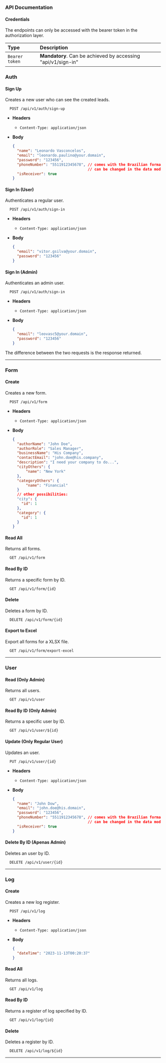 ### API Documentation

#### Credentials
The endpoints can only be accessed with the bearer token in the authorization layer.

| Type        | Description                           |
| :---------- | :---------------------------------- |
| `Bearer token` | **Mandatory**. Can be achieved by accessing "api/v1/sign-in" |

### Auth

#### Sign Up

Creates a new user who can see the created leads.

```http
  POST /api/v1/auth/sign-up
```

- **Headers**
  - `Content-Type: application/json`

- **Body**
  ```json
  {
    "name": "Leonardo Vasconcelos",
    "email": "leonardo.paulino@your.domain",
    "password": "123456",
    "phoneNumber": "5511912345678", // comes with the Brazilian format,
                                    // can be changed in the data model
    "isReceiver": true
  }
  ```

#### Sign In (User)

Authenticates a regular user.

```http
  POST /api/v1/auth/sign-in
```

- **Headers**
  - `Content-Type: application/json`

- **Body**
  ```json
  {
    "email": "vitor.gsilva@your.domain",
    "password": "123456"
  }
  ```

#### Sign In (Admin)

Authenticates an admin user.

```http
  POST /api/v1/auth/sign-in
```

- **Headers**
  - `Content-Type: application/json`

- **Body**
  ```json
  {
    "email": "leovasc5@your.domain",
    "password": "123456"
  }
  ```

The difference between the two requests is the response returned.

---

### Form

#### Create

Creates a new form.

```http
  POST /api/v1/form
```

- **Headers**
  - `Content-Type: application/json`

- **Body**
  ```json
  {
    "authorName": "John Doe",
    "authorRole": "Sales Manager",
    "businessName": "His Company",
    "contactEmail": "john.doe@his.company",
    "description": "I need your company to do...",
    "cityOthers": {
        "name": "New York"
    },
    "categoryOthers": {
        "name": "Financial"
    }
    // other possibilities:
    "city": {
      "id": 1
    },
    "category": {
      "id": 1
    }    
  }
  ```

#### Read All

Returns all forms.

```http
  GET /api/v1/form
```

#### Read By ID

Returns a specific form by ID.

```http
  GET /api/v1/form/{id}
```

#### Delete

Deletes a form by ID.

```http
  DELETE /api/v1/form/{id}
```

#### Export to Excel

Export all forms for a XLSX file.

```http
  GET /api/v1/form/export-excel
```

---

### User

#### Read (Only Admin)

Returns all users.

```http
  GET /api/v1/user
```

#### Read By ID (Only Admin)

Returns a specific user by ID.

```http
  GET /api/v1/user/${id}
```

#### Update (Only Regular User)

Updates an user.

```http
  PUT /api/v1/user/{id}
```

- **Headers**
  - `Content-Type: application/json`

- **Body**
  ```json
  {
    "name": "John Dow",
    "email": "john.doe@his.domain",
    "password": "123456",
    "phoneNumber": "5511912345678", // comes with the Brazilian format,
                                    // can be changed in the data model
    "isReceiver": true
  }
  ```

#### Delete By ID (Apenas Admin)

Deletes an user by ID.

```http
  DELETE /api/v1/user/{id}
```

---

### Log

#### Create

Creates a new log register.

```http
  POST /api/v1/log
```

- **Headers**
  - `Content-Type: application/json`

- **Body**
  ```json
  {
    "dateTime": "2023-11-13T00:20:37"
  }
  ```

#### Read All

Returns all logs.

```http
  GET /api/v1/log
```

#### Read By ID

Returns a register of log specified by ID.

```http
  GET /api/v1/log/{id}
```

#### Delete

Deletes a register by ID.

```http
  DELETE /api/v1/log/${id}
```

---
